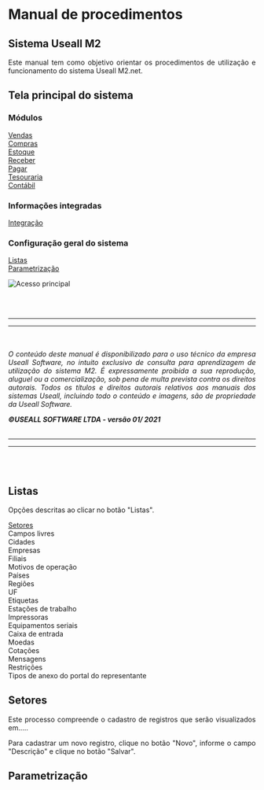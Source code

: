 <!--**********************************************************************
##########################################################################
## Elaborado por      : Rafael Chagas       ######  Sprint: 09          ##
## Elaboração         : 12/02                                           ##
## -------------------------------------------------------------------- ##
##                              Descrição                               ##
## -------------------------------------------------------------------- ##
##                                                                      ##
##                                                                      ##
##########################################################################
***********************************************************************-->

<div align= "justify">

# **Manual de procedimentos**

## Sistema Useall M2

Este manual tem como objetivo orientar os procedimentos de utilização e funcionamento do sistema Useall M2.net. <br>

## **Tela principal do sistema**

### Módulos

[Vendas](~/manual_proced_tecnico/Modulos/vendas.md)<br>
[Compras](~/manual_proced_tecnico/Modulos/compras.md)<br>
[Estoque](~/manual_proced_tecnico/Modulos/estoque.md)<br>
[Receber](~/manual_proced_tecnico/Modulos/receber.md)<br>
[Pagar](~/manual_proced_tecnico/Modulos/pagar.md)<br>
[Tesouraria](~/manual_proced_tecnico/Modulos/tesouraria.md)<br>
[Contábil](~/manual_proced_tecnico/Modulos/contabil.md)<br>

### Informações integradas

[Integração](#integracao) <br>


### Configuração geral do sistema

[Listas](#listas) <br>
[Parametrização](#parametrizacao) 


![Acesso principal](../Img/manual_m2/inicio.png)


<br><br>
_____________________________

_____________________________



<br><br><i>O conteúdo deste manual é disponibilizado para o uso técnico da empresa Useall Software, no intuito exclusivo de consulta para aprendizagem de utilização do sistema M2. É expressamente proibida a sua reprodução, aluguel ou a comercialização, sob pena de multa prevista contra os direitos autorais. Todos os títulos e direitos autorais relativos aos manuais dos sistemas Useall, incluindo todo o conteúdo e imagens, são de propriedade da Useall Software.</i> <br>

</div><div align= "justify" font= "08">

<i>**©USEALL SOFTWARE LTDA - versão 01/ 2021**</i> <br><br>

</div><div align= "justify">

_____________________________

_____________________________

<br><br>

## Listas

Opções descritas ao clicar no botão "Listas".

[Setores](#setores) <br>
Campos livres <br>
Cidades <br>
Empresas <br>
Filiais <br>
Motivos de operação <br>
Países <br>
Regiões <br>
UF <br>
Etiquetas <br>
Estações de trabalho <br>
Impressoras <br>
Equipamentos seriais <br>
Caixa de entrada <br>
Moedas <br>
Cotações <br>
Mensagens <br>
Restrições  <br>
Tipos de anexo do portal do representante <br>


## **Setores**

Este processo compreende o cadastro de registros que serão visualizados em.....

Para cadastrar um novo registro, clique no botão "Novo", informe o campo "Descrição" e clique no botão "Salvar".

## Parametrização
















</div>

